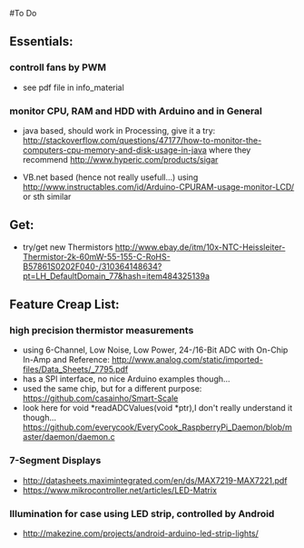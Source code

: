 #To Do

## Essentials:

### controll fans by PWM
- see pdf file in info_material 

### monitor CPU, RAM and HDD with Arduino and in General
- java based, should work in Processing, give it a try:
http://stackoverflow.com/questions/47177/how-to-monitor-the-computers-cpu-memory-and-disk-usage-in-java where they recommend http://www.hyperic.com/products/sigar

- VB.net based (hence not really usefull...) using http://www.instructables.com/id/Arduino-CPURAM-usage-monitor-LCD/ or sth similar

## Get:
- try/get new Thermistors
http://www.ebay.de/itm/10x-NTC-Heissleiter-Thermistor-2k-60mW-55-155-C-RoHS-B57861S0202F040-/310364148634?pt=LH_DefaultDomain_77&hash=item484325139a

## Feature Creap List:

### high precision thermistor measurements
* using 6-Channel, Low Noise, Low Power, 24-/16-Bit ADC with On-Chip In-Amp and Reference:
http://www.analog.com/static/imported-files/Data_Sheets/_7795.pdf
* has a SPI interface, no nice Arduino examples though...
* used the same chip, but for a different purpose:
https://github.com/casainho/Smart-Scale
* look here for void *readADCValues(void *ptr),I don't really understand it though...
https://github.com/everycook/EveryCook_RaspberryPi_Daemon/blob/master/daemon/daemon.c

### 7-Segment Displays
* http://datasheets.maximintegrated.com/en/ds/MAX7219-MAX7221.pdf
* https://www.mikrocontroller.net/articles/LED-Matrix

### Illumination for case using LED strip, controlled by Android
* http://makezine.com/projects/android-arduino-led-strip-lights/
